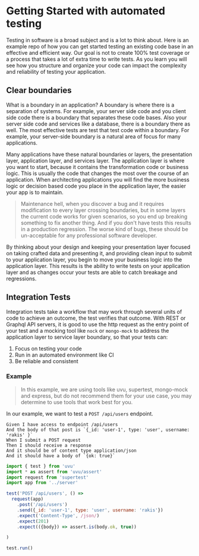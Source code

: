 # Getting Started with automated testing

Testing in software is a broad subject and is a lot to think about. Here is an example repo of how you can get started testing an existing code base in an effective and efficient way. Our goal is not to create 100% test coverage or a process that takes a lot of extra time to write tests. As you learn you will see how you structure and organize your code can impact the complexity and reliability of testing your application.

## Clear boundaries

What is a boundary in an application? A boundary is where there is a separation of systems. For example, your server side code and you client side code there is a boundary that separates these code bases. Also your server side code and services like a database, there is a boundary there as well. The most effective tests are test that test code within a boundary. For example, your server-side boundary is a natural area of focus for many applications.

Many applications have these natural boundaries or layers, the presentation layer, application layer, and services layer. The application layer is where you want to start, because it contains the transformation code or business logic. This is usually the code that changes the most over the course of an application. When architecting applications you will find the more business logic or decision based code you place in the application layer, the easier your app is to maintain.

> Maintenance hell, when you discover a bug and it requires modification to every layer crossing boundaries, but in some layers the current code works for given scenarios, so you end up breaking something to fix another thing. And if you don't have tests this results in a production regression. The worse kind of bugs, these should be un-acceptable for any professional software developer.

By thinking about your design and keeping your presentation layer focused on taking crafted data and presenting it, and providing clean input to submit to your application layer, you begin to move your business logic into the application layer. This results is the ability to write tests on your application layer and as changes occur your tests are able to catch breakage and regressions.

## Integration Tests

Integration tests take a workflow that may work through several units of code to achieve an outcome, the test verifies that outcome. With REST or Graphql API servers, it is good to use the http request as the entry point of your test and a mocking tool like `nock` or `mongo-mock` to address the application layer to service layer boundary, so that your tests can:

1. Focus on testing your code
2. Run in an automated environment like CI
3. Be reliable and consistent

### Example

> In this example, we are using tools like uvu, supertest, mongo-mock and express, but do not recommend them for your use case, you may determine to use tools that work best for you. 

In our example, we want to test a `POST /api/users` endpoint.

```gerkin
Given I have access to endpoint /api/users
And the body of that post is `{_id: 'user-1', type: 'user', username: 'rakis' }`
When I submit a POST request
Then I should receive a response
And it should be of content type application/json
And it should have a body of `{ok: true}`
```

```js
import { test } from 'uvu'
import * as assert from 'uvu/assert'
import request from 'supertest'
import app from '../server'

test('POST /api/users', () => 
  request(app)
    .post('/api/users')
    .send({_id: 'user-1', type: 'user', username: 'rakis'})
    .expect('Content-Type', /json/)
    .expect(201)
    .expect(({body}) => assert.is(body.ok, true))

)

test.run()

```